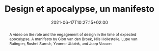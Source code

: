 ---
slug: design-apocalypse-manifesto
title: "Design et apocalypse, un manifesto"
projecttype: general
layout: project
subsection: project
projecttype: general
institution:
    logo: TUe
    name: "Eindhoven University of Technology"
    web: "https://www.tue.nl/en/"
    colo: "#c72125"
date: 2021-06-17T10:27:15+02:00
frontphoto: "https://live.staticflickr.com/65535/51253775095_9eccca2c5c.jpg"
abstract: "A video on the role and the engagement of design in the time of expected apocalypse. A manifesto by Gion van den Broek, Nils Hollestelle, Lupe van Ratingen, Roshni Suresh, Yvonne Ubbink, and Joep Vossen"
video:
    video1:
        youtube: "xUWN4DD-gP8"
        title: "Design apocalypse, a manifesto"
        speaker: "Gion van den Broek, Nils Hollestelle, Lupe van Ratingen, Roshni Suresh, Yvonne Ubbink, and Joep Vossen"
---
